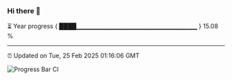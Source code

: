 ### Hi there 👋

⏳ Year progress { ████▁▁▁▁▁▁▁▁▁▁▁▁▁▁▁▁▁▁▁▁▁▁▁▁▁▁ } 15.08 %

---

⏰ Updated on Tue, 25 Feb 2025 01:16:06 GMT

![Progress Bar CI](https://github.com/JuvenileQ/Progress-Bar-CI/workflows/main/badge.svg)
